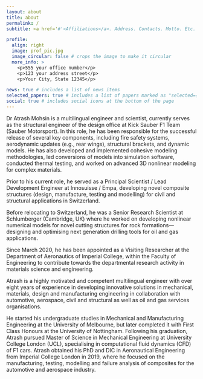 ```yaml
---
layout: about
title: about
permalink: /
subtitle: <a href='#'>Affiliations</a>. Address. Contacts. Motto. Etc.

profile:
  align: right
  image: prof_pic.jpg
  image_circular: false # crops the image to make it circular
  more_info: >
    <p>555 your office number</p>
    <p>123 your address street</p>
    <p>Your City, State 12345</p>

news: true # includes a list of news items
selected_papers: true # includes a list of papers marked as "selected={true}"
social: true # includes social icons at the bottom of the page
---
```


Dr Atrash Mohsin is a multilingual engineer and scientist, currently serves as the structural engineer of the design office at Kick Sauber F1 Team (Sauber Motorsport). In this role, he has been responsible for the successful release of several key components, including fire safety systems, aerodynamic updates (e.g., rear wings), structural brackets, and dynamic models. He has also developed and implemented cohesive modeling methodologies, led conversions of models into simulation software, conducted thermal testing, and worked on advanced 3D nonlinear modeling for complex materials.

Prior to his current role, he served as a Principal Scientist / Lead Development Engineer at Innosuisse / Empa, developing novel composite structures (design, manufacture, testing and modelling) for civil and structural applications in Switzerland.

Before relocating to Switzerland, he was a Senior Research Scientist at Schlumberger (Cambridge, UK) where he worked on developing nonlinear numerical models for novel cutting structures for rock formations—designing and optimising next generation drilling tools for oil and gas applications.

Since March 2020, he has been appointed as a Visiting Researcher at the Department of Aeronautics of Imperial College, within the Faculty of Engineering to contribute towards the departmental research activity in materials science and engineering.

Atrash is a highly motivated and competent multilingual engineer with over eight years of experience in developing innovative solutions in mechanical, materials, design and manufacturing engineering in collaboration with automotive, aerospace, civil and structural as well as oil and gas services organisations.

He started his undergraduate studies in Mechanical and Manufacturing Engineering at the University of Melbourne, but later completed it with First Class Honours at the University of Nottingham. Following his graduation, Atrash pursued Master of Science in Mechanical Engineering at University College London (UCL), specialising in computational fluid dynamics (CFD) of F1 cars. Atrash obtained his PhD and DIC in Aeronautical Engineering from Imperial College London in 2019, where he focused on the manufacturing, testing, modelling and failure analysis of composites for the automotive and aerospace industry.
